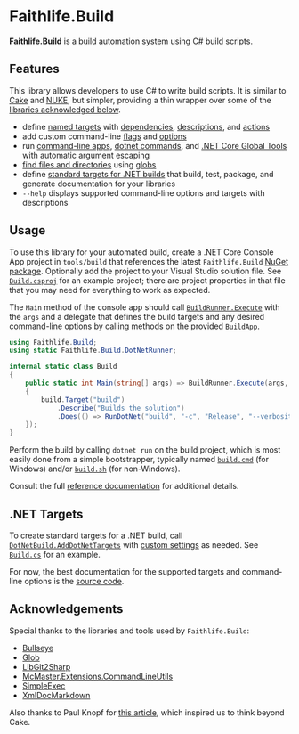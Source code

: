 # Faithlife.Build

**Faithlife.Build** is a build automation system using C# build scripts.

## Features

This library allows developers to use C# to write build scripts. It is similar to [Cake](https://cakebuild.net/) and [NUKE](https://nuke.build/), but simpler, providing a thin wrapper over some of the [libraries acknowledged below](#acknowledgements).

* define [named targets](Faithlife.Build/BuildApp/Target.md) with [dependencies](Faithlife.Build/BuildTarget/DependsOn.md), [descriptions](Faithlife.Build/BuildTarget/Describe.md), and [actions](Faithlife.Build/BuildTarget/Does.md)
* add custom command-line [flags](Faithlife.Build/BuildApp/AddFlag.md) and [options](Faithlife.Build/BuildApp/AddOption.md)
* run [command-line apps](Faithlife.Build/AppRunner.md), [dotnet commands](Faithlife.Build/DotNetRunner.md), and [.NET Core Global Tools](Faithlife.Build/DotNetTools.md) with automatic argument escaping
* [find files and directories](Faithlife.Build/BuildUtility.md) using [globs](https://github.com/kthompson/glob/)
* define [standard targets for .NET builds](#net-targets) that build, test, package, and generate documentation for your libraries
* `--help` displays supported command-line options and targets with descriptions

## Usage

To use this library for your automated build, create a .NET Core Console App project in `tools/build` that references the latest `Faithlife.Build` [NuGet package](https://www.nuget.org/packages/Faithlife.Build). Optionally add the project to your Visual Studio solution file. See [`Build.csproj`](https://github.com/Faithlife/FaithlifeBuild/blob/master/tools/Build/Build.csproj) for an example project; there are project properties in that file that you may need for everything to work as expected.

The `Main` method of the console app should call [`BuildRunner.Execute`](Faithlife.Build/BuildRunner/Execute.md) with the `args` and a delegate that defines the build targets and any desired command-line options by calling methods on the provided [`BuildApp`](Faithlife.Build/BuildApp.md).

```csharp
using Faithlife.Build;
using static Faithlife.Build.DotNetRunner;

internal static class Build
{
    public static int Main(string[] args) => BuildRunner.Execute(args, build =>
    {
        build.Target("build")
            .Describe("Builds the solution")
            .Does(() => RunDotNet("build", "-c", "Release", "--verbosity", "normal"));
    });
}
```

Perform the build by calling `dotnet run` on the build project, which is most easily done from a simple bootstrapper, typically named [`build.cmd`](https://github.com/Faithlife/FaithlifeBuild/blob/master/build.cmd) (for Windows) and/or [`build.sh`](https://github.com/Faithlife/FaithlifeBuild/blob/master/build.sh) (for non-Windows).

Consult the full [reference documentation](Faithlife.Build.md) for additional details.

## .NET Targets

To create standard targets for a .NET build, call [`DotNetBuild.AddDotNetTargets`](Faithlife.Build/DotNetBuild/AddDotNetTargets.md) with [custom settings](Faithlife.Build/DotNetBuildSettings.md) as needed. See [`Build.cs`](https://github.com/Faithlife/FaithlifeBuild/blob/master/tools/Build/Build.cs) for an example.

For now, the best documentation for the supported targets and command-line options is the [source code](https://github.com/Faithlife/FaithlifeBuild/blob/master/src/Faithlife.Build/DotNetBuild.cs).

## Acknowledgements

Special thanks to the libraries and tools used by `Faithlife.Build`:

* [Bullseye](https://github.com/adamralph/bullseye)
* [Glob](https://github.com/kthompson/glob/)
* [LibGit2Sharp](https://github.com/libgit2/libgit2sharp/)
* [McMaster.Extensions.CommandLineUtils](https://github.com/natemcmaster/CommandLineUtils)
* [SimpleExec](https://github.com/adamralph/simple-exec)
* [XmlDocMarkdown](http://ejball.com/XmlDocMarkdown/)

Also thanks to Paul Knopf for [this article](https://pknopf.com/post/2019-03-10-you-dont-need-cake-anymore-the-way-to-build-dotnet-projects-going-forward/), which inspired us to think beyond Cake.
